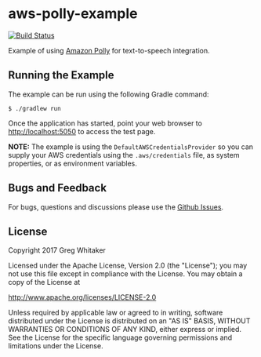 # aws-polly-example
[![Build Status](https://travis-ci.org/gregwhitaker/aws-polly-example.svg?branch=master)](https://travis-ci.org/gregwhitaker/aws-polly-example)

Example of using [Amazon Polly](https://aws.amazon.com/polly/) for text-to-speech integration.

## Running the Example
The example can be run using the following Gradle command:

    $ ./gradlew run

Once the application has started, point your web browser to [http://localhost:5050](http://localhost:5050) to access the test page.

**NOTE:** The example is using the `DefaultAWSCredentialsProvider` so you can supply your AWS credentials using the `.aws/credentials` file, as system properties, or as environment variables.

## Bugs and Feedback

For bugs, questions and discussions please use the [Github Issues](https://github.com/gregwhitaker/aws-polly-example/issues).

## License
Copyright 2017 Greg Whitaker

Licensed under the Apache License, Version 2.0 (the "License"); you may not use this file except in compliance with the License. You may obtain a copy of the License at

http://www.apache.org/licenses/LICENSE-2.0

Unless required by applicable law or agreed to in writing, software distributed under the License is distributed on an "AS IS" BASIS, WITHOUT WARRANTIES OR CONDITIONS OF ANY KIND, either express or implied. See the License for the specific language governing permissions and limitations under the License.
